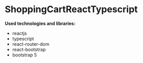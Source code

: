 # ShoppingCartReactTypescript


**Used technologies and libraries:**
- reactjs
- typescript
- react-router-dom
- react-bootstrap
- bootstrap 5
